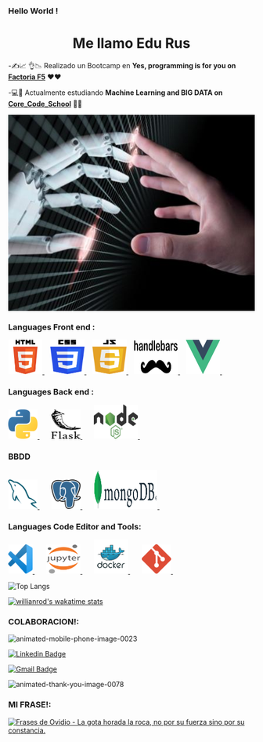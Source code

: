 ### Hello World !
<h1 align="center"> Me llamo Edu Rus</h1>


-✍📈 👌📉 Realizado un Bootcamp en **Yes, programming is for you on [Factoria F5](https://www.rompemosloscodigos.org/)** ❤❤

-💻📙 Actualmente estudiando **Machine Learning and BIG DATA on [Core_Code_School](https://www.corecode.school/)** 🧡🧡
<div style="width: 100%; display: flex; justify-content: space-around; margin-bottom: 20px">
  <img title="data" style="object-fit: cover; width: 100%; height: 400px" src="./img/maquina_humana.jpg"> 
</div>


### Languages Front end :
<p align="left">
</a> <a href="https://https://developer.mozilla.org/es/docs/Glossary/HTML5" target="_blank"> <img src="./img/HTML5.svg"  width="70" height="70"/> </a>&nbsp;&nbsp;
</a> <a href="https://developer.mozilla.org/es/docs/Web/CSS" target="_blank"> <img src="./img/CSS3.svg"  width="70" height="70"/> </a>&nbsp;&nbsp;
</a> <a href="https://developer.mozilla.org/en-US/docs/Web/JavaScript" target="_blank"> <img src="./img/javascript.svg"  width="70" height="70"/> </a>&nbsp;&nbsp;
</a> <a href="https://handlebarsjs.com/" target="_blank"> <img src="./img/Handlebars.svg" width="90" height="70"/> </a>&nbsp;&nbsp;
</a> <a href="https://vuejs.org/" target="_blank"> <img src="./img/vue.svg"  width="70" height="70"/> </a>&nbsp;&nbsp;
</p>

### Languages Back end :
<p align="left">
</a> <a href="https://www.python.org/" target="_blank"> <img src="./img/python.svg"  width="60" height="60"/> </a>&nbsp;&nbsp;&nbsp;&nbsp;&nbsp;
</a> <a href="https://flask.palletsprojects.com/en/2.0.x/" target="_blank"> <img src="./img/flask.svg"  width="60" height="60"/> </a>&nbsp;&nbsp;&nbsp;&nbsp;&nbsp;
</a> <a href="https://nodejs.org/es/" target="_blank"> <img src="./img/Node.js.svg"  width="90" height="70"/> </a>&nbsp;&nbsp;&nbsp;
</p>

### BBDD
<p align="left">
 </a> <a href="https://www.mysql.com/" target="_blank"> <img src="./img/mysql.svg"  width="60" height="60"/> </a>&nbsp;&nbsp;&nbsp;&nbsp;&nbsp;
</a> <a href="https://jupyter.org/" target="_blank"> <img src="./img/postgresql.svg"  width="60" height="60"/> </a>&nbsp;&nbsp;&nbsp;&nbsp;&nbsp;
</a> <a href="https://www.docker.com/" target="_blank"> <img src="./img/MongoDB_Logo.svg"  width="130" height="80"/> </a>&nbsp;&nbsp;&nbsp;&nbsp;&nbsp;
</p>
 

### Languages  Code Editor and Tools:
<p align="left">
</a> <a href="https://code.visualstudio.com/" target="_blank"> <img src="./img/vsc.svg"  width="50" height="60"/> </a>&nbsp;&nbsp;&nbsp;&nbsp;&nbsp;
</a> <a href="https://jupyter.org/" target="_blank"> <img src="./img/Jupyter.svg"  width="70" height="60"/> </a>&nbsp;&nbsp;&nbsp;&nbsp;&nbsp;
</a> <a href="https://www.docker.com/" target="_blank"> <img src="./img/Docker_logo.svg"  width="70" height="70"/> </a>&nbsp;&nbsp;&nbsp;&nbsp;&nbsp;
</a> <a href="https://git-scm.com/doc" target="_blank"> <img src="./img/git-icon.svg"  width="60" height="60"/> </a>&nbsp;&nbsp;&nbsp;&nbsp;&nbsp;
</p>

![Top Langs](https://github-readme-stats.vercel.app/api/top-langs/?username=rusgar)


[![willianrod's wakatime stats](https://github-readme-stats.vercel.app/api/wakatime?username=eduardo)](https://github.com/anuraghazra/github-readme-stats)





### COLABORACION!:

<img src="https://www.animatedimages.org/data/media/326/animated-mobile-phone-image-0023.gif" border="0" alt="animated-mobile-phone-image-0023" />

[![Linkedin Badge](https://img.shields.io/badge/-Edu_Rus-blue?style=for-the-badge&logo=Linkedin&logoWidth=30&logoColor=white&link=https://https://www.linkedin.com/in/eduardo-rus-carretero-b839041bb/)](https://www.linkedin.com/in/eduardo-rus-carretero-b839041bb/)

[![Gmail Badge](https://img.shields.io/badge/-eduruscar@gmail.com-c14438?style=for-the-badge&logo=Gmail&logoWidth=30&logoColor=white&link=mailto:eduruscar@gmail.com)](mailto:'eduruscar@gmail.com')

<img src="https://www.animatedimages.org/data/media/466/animated-thank-you-image-0078.gif" width="140px" alt="animated-thank-you-image-0078" />





### MI FRASE!:

<a href="http://www.ofrases.com/frase.php?id_frase=423-12-9"><img src="https://www.ofrases.com/frases-imagenes/423-frase-la-gota-horada-la-roca-no-por-su-fuerza-sino-por-su-constanciaovidio.jpg" alt="Frases de Ovidio - La gota horada la roca, no por su fuerza sino por su constancia."/></a>
